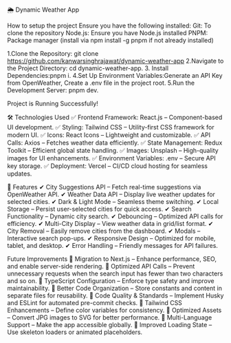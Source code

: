 🌦️ Dynamic Weather App

How to setup the project 
Ensure you have the following installed:
Git: To clone the repository
Node.js: Ensure you have Node.js installed
PNPM: Package manager (install via npm install -g pnpm if not already installed)

1.Clone the Repository: git clone https://github.com/kanwarsinghrajawat/dynamic-weather-app
2.Navigate to the Project Directory: cd dynamic-weather-app.
3. Install Dependencies:pnpm i.
4.Set Up Environment Variables:Generate an API Key from OpenWeather, Create a .env file in the project root.
5.Run the Development Server: pnpm dev.

Project is Running Successfully!



🛠️ Technologies Used
✅ Frontend Framework: React.js – Component-based UI development.
✅ Styling: Tailwind CSS – Utility-first CSS framework for modern UI.
✅ Icons: React Icons – Lightweight and customizable.
✅ API Calls: Axios – Fetches weather data efficiently.
✅ State Management: Redux Toolkit – Efficient global state handling.
✅ Images: Unsplash – High-quality images for UI enhancements.
✅ Environment Variables: .env – Secure API key storage.
✅ Deployment: Vercel – CI/CD cloud hosting for seamless updates.



🌟 Features
✔ City Suggestions API – Fetch real-time suggestions via OpenWeather API.
✔ Weather Data API – Display live weather updates for selected cities.
✔ Dark & Light Mode – Seamless theme switching.
✔ Local Storage – Persist user-selected cities for quick access.
✔ Search Functionality – Dynamic city search.
✔ Debouncing – Optimized API calls for efficiency.
✔ Multi-City Display – View weather data in grid/list format.
✔ City Removal – Easily remove cities from the dashboard.
✔ Modals – Interactive search pop-ups.
✔ Responsive Design – Optimized for mobile, tablet, and desktop.
✔ Error Handling – Friendly messages for API failures.


 Future Improvements
🔹 Migration to Next.js – Enhance performance, SEO, and enable server-side rendering.
🔹 Optimized API Calls – Prevent unnecessary requests when the search input has fewer than two characters and so on.
🔹 TypeScript Configuration – Enforce type safety and improve maintainability.
🔹 Better Code Organization – Store constants and content in separate files for reusability.
🔹 Code Quality & Standards – Implement Husky and ESLint for automated pre-commit checks.
🔹 Tailwind CSS Enhancements – Define color variables for consistency.
🔹 Optimized Assets – Convert JPG images to SVG for better performance.
🔹 Multi-Language Support – Make the app accessible globally.
🔹 Improved Loading State – Use skeleton loaders or animated placeholders.